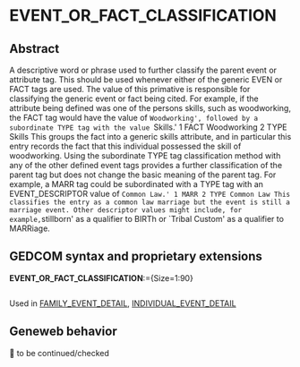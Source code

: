 ﻿# EVENT_OR_FACT_CLASSIFICATION
## Abstract
A descriptive word or phrase used to further classify the parent event or attribute tag. This should be
used whenever either of  the generic EVEN or FACT tags are used. The value of this primative is
responsible for classifying the generic event or fact being cited. For example, if the attribute being
defined was one of the persons skills, such as woodworking, the FACT tag would have the value of
`Woodworking', followed by a subordinate TYPE tag with the value `Skills.'
1 FACT Woodworking
2 TYPE Skills
This groups the fact into a generic skills attribute, and in particular this entry records the fact that this
individual possessed the skill of woodworking. Using the subordinate TYPE tag classification method
with any of the other defined event tags provides a further classification of the parent tag but does not
change the basic meaning of the parent tag. For example, a MARR tag could be subordinated with a
TYPE tag with an EVENT_DESCRIPTOR value of `Common Law.'
1 MARR
2 TYPE Common Law
This classifies the entry as a common law marriage but the event is still a marriage event. Other
descriptor values might include, for example,`stillborn' as a qualifier to BIRTh or `Tribal Custom' as a
qualifier to MARRiage.


## GEDCOM syntax and proprietary extensions

**EVENT_OR_FACT_CLASSIFICATION**:={Size=1:90}
<pre>
</pre>
Used in <a href=Ged.FAMILY_EVENT_DETAIL.md>FAMILY_EVENT_DETAIL</a>, <a href=Ged.INDIVIDUAL_EVENT_DETAIL.md>INDIVIDUAL_EVENT_DETAIL</a><br />


## Geneweb behavior



🚧 to be continued/checked

